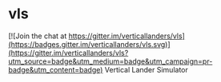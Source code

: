 # vls

[![Join the chat at https://gitter.im/verticallanders/vls](https://badges.gitter.im/verticallanders/vls.svg)](https://gitter.im/verticallanders/vls?utm_source=badge&utm_medium=badge&utm_campaign=pr-badge&utm_content=badge)
Vertical Lander Simulator
